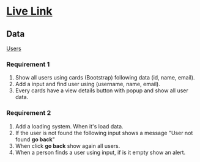 # [Live Link](https://rizwansuvo99.github.io/user-finder/)

## Data
[Users](https://jsonplaceholder.typicode.com/users)

### Requirement 1

1. Show all users using cards (Bootstrap) following data (id, name, email).
2. Add a input and find user using (username, name, email).
3. Every cards have a view details button with popup and show all user data.

### Requirement 2

1. Add a loading system. When it's load data.
2. If the user is not found the following input shows a message "User not found **go back**"
3. When click **go back** show again all users.
4. When a person finds a user using input, if is it empty show an alert.